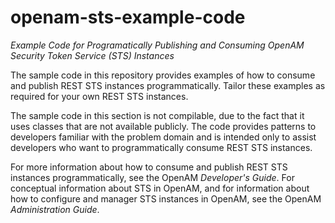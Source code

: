<!--
 * The contents of this file are subject to the terms of the Common Development and
 * Distribution License (the License). You may not use this file except in compliance with the
 * License.
 *
 * You can obtain a copy of the License at legal/CDDLv1.0.txt. See the License for the
 * specific language governing permission and limitations under the License.
 *
 * When distributing Covered Software, include this CDDL Header Notice in each file and include
 * the License file at legal/CDDLv1.0.txt. If applicable, add the following below the CDDL
 * Header, with the fields enclosed by brackets [] replaced by your own identifying
 * information: "Portions copyright [year] [name of copyright owner]".
 *
 * Copyright 2025 ForgeRock AS.
-->
# openam-sts-example-code

*Example Code for Programatically Publishing and Consuming OpenAM Security Token Service (STS) Instances*

The sample code in this repository provides examples of how to consume and publish REST STS instances programmatically.  Tailor these examples as required for your own REST STS instances.

The sample code in this section is not compilable, due to the fact that it uses classes that are not available publicly. The code provides patterns to developers familiar with the problem domain and is intended only to assist developers who want to programmatically consume REST STS instances.

For more information about how to consume and publish REST STS instances programmatically, see the OpenAM *Developer's Guide*. For conceptual information about STS in OpenAM, and for information about how to configure and manager STS instances in OpenAM, see the OpenAM *Administration Guide*.

<!--
  Copyright 2016-2025 Ping Identity Corporation. All Rights Reserved
 
 ! This code is to be used exclusively in connection with Ping Identity
 ! Corporation software or services. Ping Identity Corporation only offers
 ! such software or services to legal entities who have entered into a
 ! binding license agreement with Ping Identity Corporation.
-->
